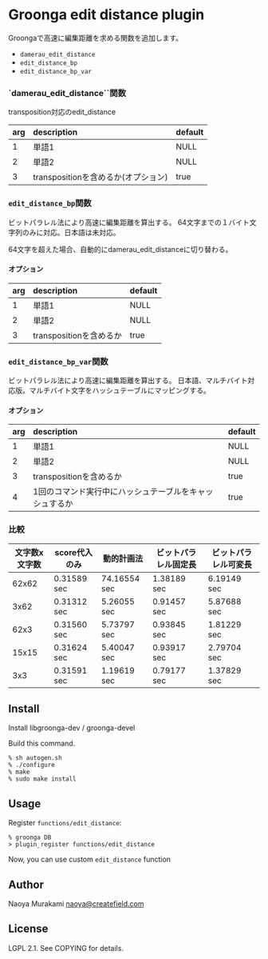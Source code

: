 # Groonga edit distance plugin

Groongaで高速に編集距離を求める関数を追加します。

* ``damerau_edit_distance``
* ``edit_distance_bp``
* ``edit_distance_bp_var``

### `damerau_edit_distance``関数

transposition対応のedit_distance

| arg        | description |default|
|:-----------|:------------|:------|
| 1      | 単語1 | NULL |
| 2     | 単語2| NULL |
| 3     | transpositionを含めるか(オプション) | true |

### ```edit_distance_bp```関数

ビットパラレル法により高速に編集距離を算出する。
64文字までの１バイト文字列のみに対応。日本語は未対応。

64文字を超えた場合、自動的にdamerau_edit_distanceに切り替わる。

#### オプション
| arg        | description |default|
|:-----------|:------------|:------|
| 1      | 単語1 | NULL |
| 2     | 単語2| NULL |
| 3     | transpositionを含めるか | true |

### ```edit_distance_bp_var```関数

ビットパラレル法により高速に編集距離を算出する。
日本語、マルチバイト対応版。マルチバイト文字をハッシュテーブルにマッピングする。

#### オプション
| arg        | description |default|
|:-----------|:------------|:------|
| 1      | 単語1 | NULL |
| 2     | 単語2| NULL |
| 3     | transpositionを含めるか | true |
| 4     | 1回のコマンド実行中にハッシュテーブルをキャッシュするか | true |


### 比較

|文字数x文字数| score代入のみ|動的計画法|ビットパラレル固定長| ビットパラレル可変長|
|--- |--------------- |---------------| -------------------- | -------|
| 62x62 | 0.31589 sec | 74.16554 sec | 1.38189 sec | 6.19149 sec|
| 3x62 | 0.31312 sec | 5.26055 sec | 0.91457 sec | 5.87688 sec|
| 62x3 | 0.31560 sec | 5.73797 sec | 0.93845 sec | 1.81229 sec|
| 15x15 | 0.31624 sec | 5.40047 sec | 0.93917 sec | 2.79704 sec|
| 3x3 | 0.31591 sec | 1.19619 sec | 0.79177 sec | 1.37829 sec|

## Install

Install libgroonga-dev / groonga-devel

Build this command.

    % sh autogen.sh
    % ./configure
    % make
    % sudo make install

## Usage

Register `functions/edit_distance`:

    % groonga DB
    > plugin_register functions/edit_distance

Now, you can use custom `edit_distance` function

## Author

Naoya Murakami naoya@createfield.com

## License

LGPL 2.1. See COPYING for details.
